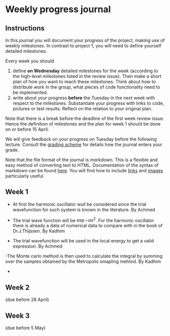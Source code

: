 # Weekly progress journal

## Instructions

In this journal you will document your progress of the project, making use of weekly milestones. In contrast to project 1, you will need to define yourself detailed milestones.

Every week you should 

1. define **on Wednesday** detailed milestones for the week (according to the
   high-level milestones listed in the review issue).
   Then make a short plan of how you want to 
   reach these milestones. Think about how to distribute work in the group, 
   what pieces of code functionality need to be implemented. 
2. write about your progress **before** the Tuesday in the next week with
   respect to the milestones. Substantiate your progress with links to code,
   pictures or test results. Reflect on the relation to your original plan.

Note that there is a break before the deadline of the first week review
issue. Hence the definition of milestones and the plan for week 1 should be
done on or before 15 April.

We will give feedback on your progress on Tuesday before the following lecture. Consult the 
[grading scheme](https://computationalphysics.quantumtinkerer.tudelft.nl/proj2-grading/) 
for details how the journal enters your grade.

Note that the file format of the journal is *markdown*. This is a flexible and easy method of 
converting text to HTML. 
Documentation of the syntax of markdown can be found 
[here](https://docs.gitlab.com/ee/user/markdown.html#gfm-extends-standard-markdown). 
You will find how to include [links](https://docs.gitlab.com/ee/user/markdown.html#links) and 
[images](https://docs.gitlab.com/ee/user/markdown.html#images) particularly
useful.

## Week 1
- At first the harmonic oscillator wull be considered since the trial wavefunction for such system is known in the literature. By Achmed 

- The trial wave function will be $\exp{-{\alpha}x^{2}}$. For the harmonic oscillator there is already a data of numerical data to compare with in the book of Dr.J.Thijssen. By Kadhim 

- The trial wavefunction will be used in the local energy to get a valid expression. By Achmed

-The Monte carlo method is then used to calculate the integral by summing over the samples obtained by the Metropolis smapling mehtod. By Kadhim

- 




## Week 2
(due before 28 April)


## Week 3
(due before 5 May)


